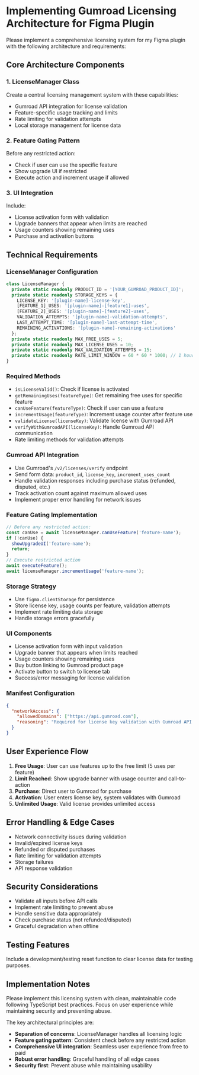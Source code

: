 # Implementing Gumroad Licensing Architecture for Figma Plugin

Please implement a comprehensive licensing system for my Figma plugin with the following architecture and requirements:

## Core Architecture Components

### 1. LicenseManager Class
Create a central licensing management system with these capabilities:
- Gumroad API integration for license validation
- Feature-specific usage tracking and limits
- Rate limiting for validation attempts
- Local storage management for license data

### 2. Feature Gating Pattern
Before any restricted action:
- Check if user can use the specific feature
- Show upgrade UI if restricted
- Execute action and increment usage if allowed

### 3. UI Integration
Include:
- License activation form with validation
- Upgrade banners that appear when limits are reached
- Usage counters showing remaining uses
- Purchase and activation buttons

## Technical Requirements

### LicenseManager Configuration

```typescript
class LicenseManager {
  private static readonly PRODUCT_ID = '[YOUR_GUMROAD_PRODUCT_ID]';
  private static readonly STORAGE_KEYS = {
    LICENSE_KEY: '[plugin-name]-license-key',
    [FEATURE_1]_USES: '[plugin-name]-[feature1]-uses',
    [FEATURE_2]_USES: '[plugin-name]-[feature2]-uses',
    VALIDATION_ATTEMPTS: '[plugin-name]-validation-attempts',
    LAST_ATTEMPT_TIME: '[plugin-name]-last-attempt-time',
    REMAINING_ACTIVATIONS: '[plugin-name]-remaining-activations'
  };
  private static readonly MAX_FREE_USES = 5;
  private static readonly MAX_LICENSE_USES = 10;
  private static readonly MAX_VALIDATION_ATTEMPTS = 15;
  private static readonly RATE_LIMIT_WINDOW = 60 * 60 * 1000; // 1 hour
}
```

### Required Methods

- `isLicenseValid()`: Check if license is activated
- `getRemainingUses(featureType)`: Get remaining free uses for specific feature
- `canUseFeature(featureType)`: Check if user can use a feature
- `incrementUsage(featureType)`: Increment usage counter after feature use
- `validateLicense(licenseKey)`: Validate license with Gumroad API
- `verifyWithGumroadAPI(licenseKey)`: Handle Gumroad API communication
- Rate limiting methods for validation attempts

### Gumroad API Integration

- Use Gumroad's `/v2/licenses/verify` endpoint
- Send form data: `product_id`, `license_key`, `increment_uses_count`
- Handle validation responses including purchase status (refunded, disputed, etc.)
- Track activation count against maximum allowed uses
- Implement proper error handling for network issues

### Feature Gating Implementation

```typescript
// Before any restricted action:
const canUse = await licenseManager.canUseFeature('feature-name');
if (!canUse) {
  showUpgradeUI('feature-name');
  return;
}
// Execute restricted action
await executeFeature();
await licenseManager.incrementUsage('feature-name');
```

### Storage Strategy

- Use `figma.clientStorage` for persistence
- Store license key, usage counts per feature, validation attempts
- Implement rate limiting data storage
- Handle storage errors gracefully

### UI Components

- License activation form with input validation
- Upgrade banner that appears when limits reached
- Usage counters showing remaining uses
- Buy button linking to Gumroad product page
- Activate button to switch to license tab
- Success/error messaging for license validation

### Manifest Configuration

```json
{
  "networkAccess": {
    "allowedDomains": ["https://api.gumroad.com"],
    "reasoning": "Required for license key validation with Gumroad API to unlock [specific features]."
  }
}
```

## User Experience Flow

1. **Free Usage**: User can use features up to the free limit (5 uses per feature)
2. **Limit Reached**: Show upgrade banner with usage counter and call-to-action
3. **Purchase**: Direct user to Gumroad for purchase
4. **Activation**: User enters license key, system validates with Gumroad
5. **Unlimited Usage**: Valid license provides unlimited access

## Error Handling & Edge Cases

- Network connectivity issues during validation
- Invalid/expired license keys
- Refunded or disputed purchases
- Rate limiting for validation attempts
- Storage failures
- API response validation

## Security Considerations

- Validate all inputs before API calls
- Implement rate limiting to prevent abuse
- Handle sensitive data appropriately
- Check purchase status (not refunded/disputed)
- Graceful degradation when offline

## Testing Features

Include a development/testing reset function to clear license data for testing purposes.

## Implementation Notes

Please implement this licensing system with clean, maintainable code following TypeScript best practices. Focus on user experience while maintaining security and preventing abuse.

The key architectural principles are:
- **Separation of concerns**: LicenseManager handles all licensing logic
- **Feature gating pattern**: Consistent check before any restricted action
- **Comprehensive UI integration**: Seamless user experience from free to paid
- **Robust error handling**: Graceful handling of all edge cases
- **Security first**: Prevent abuse while maintaining usability 